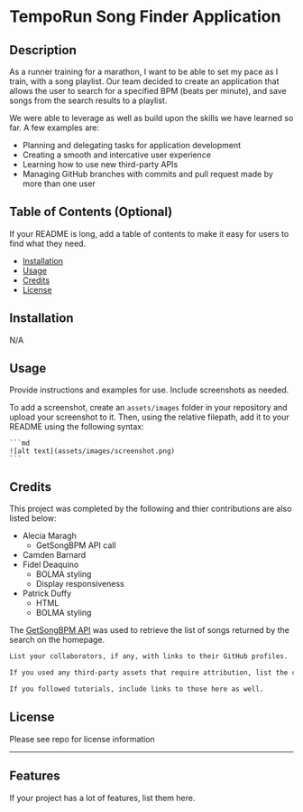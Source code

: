# TempoRun Song Finder Application

## Description

As a runner training for a marathon, I want to be able to set my pace as I train, with a song playlist. Our team decided to create an application that allows the user to search for a specified BPM (beats per minute), and save songs from the search results to a playlist.

We were able to leverage as well as build upon the skills we have learned so far. A few examples are:
- Planning and delegating tasks for application development
- Creating a smooth and intercative user experience
- Learning how to use new third-party APIs
- Managing GitHub branches with commits and pull request made by more than one user

## Table of Contents (Optional)

If your README is long, add a table of contents to make it easy for users to find what they need.

- [Installation](#installation)
- [Usage](#usage)
- [Credits](#credits)
- [License](#license)

## Installation

N/A

## Usage

Provide instructions and examples for use. Include screenshots as needed.

To add a screenshot, create an `assets/images` folder in your repository and upload your screenshot to it. Then, using the relative filepath, add it to your README using the following syntax:

    ```md
    ![alt text](assets/images/screenshot.png)
    ```

## Credits

This project was completed by the following and thier contributions are also listed below:

- Alecia Maragh
  - GetSongBPM API call
- Camden Barnard
- Fidel Deaquino
  - BOLMA styling
  - Display responsiveness
- Patrick Duffy
  - HTML 
  - BOLMA styling

The [GetSongBPM API](https://getsongbpm.com/) was used to retrieve the list of songs returned by the search on the homepage.


```md
List your collaborators, if any, with links to their GitHub profiles.

If you used any third-party assets that require attribution, list the creators with links to their primary web presence in this section.

If you followed tutorials, include links to those here as well.
```

## License

Please see repo for license information

---


## Features

If your project has a lot of features, list them here.

